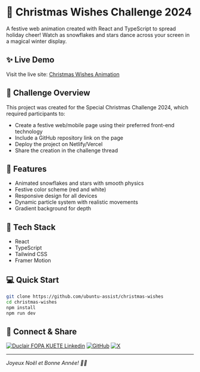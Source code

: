 # 🎄 Christmas Wishes Challenge 2024

A festive web animation created with React and TypeScript to spread holiday cheer! Watch as snowflakes and stars dance across your screen in a magical winter display.

## ✨ Live Demo

Visit the live site: [Christmas Wishes Animation](https://christmas-wishes.vercel.app)

## 🎅 Challenge Overview

This project was created for the Special Christmas Challenge 2024, which required participants to:

- Create a festive web/mobile page using their preferred front-end technology
- Include a GitHub repository link on the page
- Deploy the project on Netlify/Vercel
- Share the creation in the challenge thread

## 🎨 Features

- Animated snowflakes and stars with smooth physics
- Festive color scheme (red and white)
- Responsive design for all devices
- Dynamic particle system with realistic movements
- Gradient background for depth

## 🚀 Tech Stack

- React
- TypeScript
- Tailwind CSS
- Framer Motion

## 💻 Quick Start

```bash
git clone https://github.com/ubuntu-assist/christmas-wishes
cd christmas-wishes
npm install
npm run dev
```

## 🎁 Connect & Share

[![Duclair FOPA KUETE Linkedin](https://img.shields.io/badge/LinkedIn-0077B5?style=for-the-badge&logo=linkedin&logoColor=white)](https://www.linkedin.com/in/duclair-fopa/)
[![GitHub](https://img.shields.io/badge/GitHub-100000?style=for-the-badge&logo=github&logoColor=white)](https://github.com/ubuntu-assist)
[![X](https://img.shields.io/badge/Twitter-1DA1F2?style=for-the-badge&logo=twitter&logoColor=white)](https://x.com/FopaD63338)

---

_Joyeux Noël et Bonne Année! 🎄✨_
